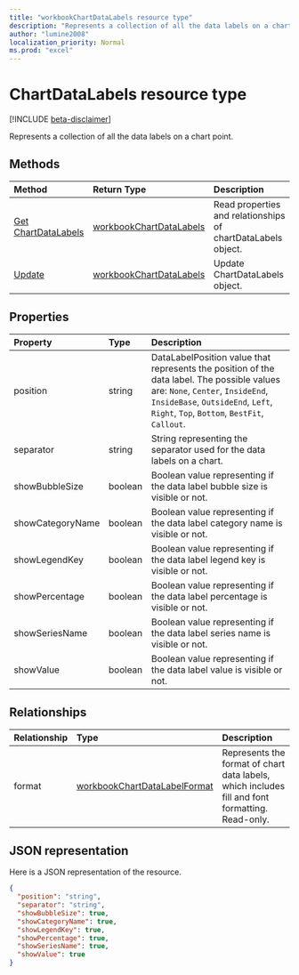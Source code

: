 ```yaml
---
title: "workbookChartDataLabels resource type"
description: "Represents a collection of all the data labels on a chart point."
author: "lumine2008"
localization_priority: Normal
ms.prod: "excel"
---
```


# ChartDataLabels resource type

[!INCLUDE [beta-disclaimer](../../includes/beta-disclaimer.md)]

Represents a collection of all the data labels on a chart point.


## Methods

| Method		   | Return Type	|Description|
|:---------------|:--------|:----------|
|[Get ChartDataLabels](../api/chartdatalabels-get.md) | [workbookChartDataLabels](workbookchartdatalabels.md) |Read properties and relationships of chartDataLabels object.|
|[Update](../api/chartdatalabels-update.md) | [workbookChartDataLabels](workbookchartdatalabels.md)	|Update ChartDataLabels object. |

## Properties
| Property	   | Type	|Description|
|:---------------|:--------|:----------|
|position|string|DataLabelPosition value that represents the position of the data label. The possible values are: `None`, `Center`, `InsideEnd`, `InsideBase`, `OutsideEnd`, `Left`, `Right`, `Top`, `Bottom`, `BestFit`, `Callout`.|
|separator|string|String representing the separator used for the data labels on a chart.|
|showBubbleSize|boolean|Boolean value representing if the data label bubble size is visible or not.|
|showCategoryName|boolean|Boolean value representing if the data label category name is visible or not.|
|showLegendKey|boolean|Boolean value representing if the data label legend key is visible or not.|
|showPercentage|boolean|Boolean value representing if the data label percentage is visible or not.|
|showSeriesName|boolean|Boolean value representing if the data label series name is visible or not.|
|showValue|boolean|Boolean value representing if the data label value is visible or not.|

## Relationships
| Relationship | Type	|Description|
|:---------------|:--------|:----------|
|format|[workbookChartDataLabelFormat](workbookchartdatalabelformat.md)|Represents the format of chart data labels, which includes fill and font formatting. Read-only.|

## JSON representation

Here is a JSON representation of the resource.

<!--{
  "blockType": "resource",
  "baseType": "microsoft.graph.entity",
  "optionalProperties": [],
  "@odata.type": "microsoft.graph.workbookChartDataLabels"
}-->

```json
{
  "position": "string",
  "separator": "string",
  "showBubbleSize": true,
  "showCategoryName": true,
  "showLegendKey": true,
  "showPercentage": true,
  "showSeriesName": true,
  "showValue": true
}

```

<!-- uuid: 8fcb5dbc-d5aa-4681-8e31-b001d5168d79
2015-10-25 14:57:30 UTC -->
<!--
{
  "type": "#page.annotation",
  "description": "ChartDataLabels resource",
  "keywords": "",
  "section": "documentation",
  "tocPath": "",
  "suppressions": [
    "Error: /api-reference/beta/resources/chartdatalabels.md:\r\n      Exception processing links.\r\n    System.ArgumentException: Link Definition was null. Link text: !INCLUDE [beta-disclaimer](../../includes/beta-disclaimer.md)\r\n      at ApiDoctor.Validation.DocFile.get_LinkDestinations()\r\n      at ApiDoctor.Validation.DocSet.ValidateLinks(Boolean includeWarnings, String[] relativePathForFiles, IssueLogger issues, Boolean requireFilenameCaseMatch, Boolean printOrphanedFiles)"
  ]
}
-->
